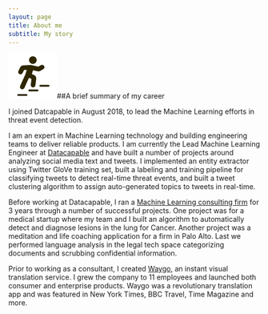 ```yaml
---
layout: page
title: About me
subtitle: My story
---
```


![career](/assets/img/career.png)##A brief summary of my career

I joined Datcapable in August 2018, to lead the Machine Learning efforts in threat event detection.

I am an expert in Machine Learning technology and building engineering teams to deliver reliable products. I am currently the Lead Machine Learning Engineer at [Datacapable](http://www.datacapable.com/) and have built a number of projects around analyzing social media text and tweets. I implemented an entity extractor using Twitter GloVe training set, built a labeling and training pipeline for classifying tweets to detect real-time threat events, and built a tweet clustering algorithm to assign auto-generated topics to tweets in real-time.

Before working at Datacapable, I ran a [Machine Learning consulting firm](http://www.translateabroad.com/) for 3 years through a number of successful projects. One project was for a medical startup where my team and I built an algorithm to automatically detect and diagnose lesions in the lung for Cancer. Another project was a meditation and life coaching application for a firm in Palo Alto. Last we performed language analysis in the legal tech space categorizing documents and scrubbing confidential information.

Prior to working as a consultant, I created [Waygo](http://www.waygoapp.com/), an instant visual translation service. I grew the company to 11 employees and launched both consumer and enterprise products. Waygo was a revolutionary translation app and was featured in New York Times, BBC Travel, Time Magazine and more.